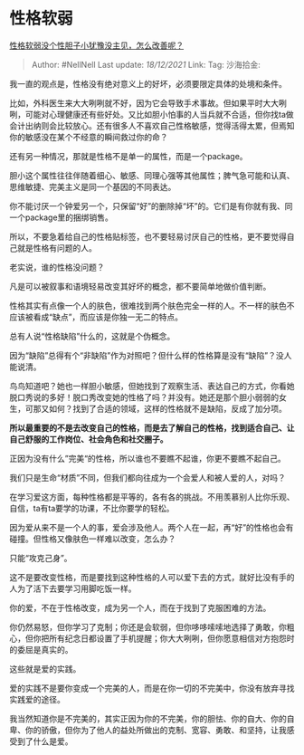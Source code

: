 # 性格软弱

[性格软弱没个性胆子小犹豫没主见，怎么改善呢？](https://www.zhihu.com/question/38555974/answer/2274909971)

> Author: #NellNell
> Last update: *18/12/2021*
> Link:
> Tag:
> 沙海拾金:

我一直的观点是，性格没有绝对意义上的好坏，必须要限定具体的处境和条件。

比如，外科医生来大大咧咧就不好，因为它会导致手术事故。但如果平时大大咧咧，可能对心理健康还有些好处。又比如胆小怕事的人当兵就不合适，但你找ta做会计出纳则会比较放心。还有很多人不喜欢自己性格敏感，觉得活得太累，但焉知你的敏感没在某个不经意的瞬间救过你的命？

还有另一种情况，那就是性格不是单一的属性，而是一个package。

胆小这个属性往往伴随着细心、敏感、同理心强等其他属性；脾气急可能和认真、思维敏捷、完美主义是同一个基因的不同表达。

你不能讨厌一个钟爱另一个，只保留“好”的删除掉“坏”的。它们是有你就有我、同一个package里的捆绑销售。

所以，不要急着给自己的性格贴标签，也不要轻易讨厌自己的性格，更不要觉得自己就是性格有问题的人。

老实说，谁的性格没问题？

凡是可以被叙事和语境轻易改变其好坏的概念，都不要简单地做价值判断。

性格其实有点像一个人的肤色，很难找到两个肤色完全一样的人。不一样的肤色不应该被看成“缺点”，而应该是你独一无二的特点。

总有人说“性格缺陷”什么的，这就是个伪概念。

因为“缺陷”总得有个“非缺陷”作为对照吧？但什么样的性格算是没有“缺陷”？没人能说清。

鸟鸟知道吧？她也一样胆小敏感，但她找到了观察生活、表达自己的方式，你看她脱口秀说的多好！脱口秀改变她的性格了吗？并没有。她还是那个胆小弱弱的女生，可那又如何？找到了合适的领域，这样的性格就不是缺陷，反成了加分项。

**所以最重要的不是去改变自己的性格，而是去了解自己的性格，找到适合自己、让自己舒服的工作岗位、社会角色和社交圈子。**

正因为没有什么”完美“的性格，所以谁也不要瞧不起谁，你更不要瞧不起自己。

我们只是生命“材质”不同，但我们都向往成为一个会爱人和被人爱的人，对吗？

在学习爱这方面，每种性格都是平等的，各有各的挑战。不用羡慕别人比你乐观、自信，ta有ta要学的功课，不比你要学的轻松。

因为爱从来不是一个人的事，爱会涉及他人。两个人在一起，再“好”的性格也会有碰撞。但性格又像肤色一样难以改变，怎么办？

只能“攻克己身”。

这不是要改变性格，而是要找到这种性格的人可以爱下去的方式，就好比没有手的人为了活下去要学习用脚吃饭一样。

你的爱，不在于性格改变，成为另一个人，而在于找到了克服困难的方法。

你仍然易怒，但你学习了克制；你还是会软弱，但你哆哆嗦嗦地选择了勇敢，你粗心，但你把所有纪念日都设置了手机提醒；你大大咧咧，但你愿意相信对方抱怨时的委屈是真实的。

这些就是爱的实践。

爱的实践不是要你变成一个完美的人，而是在你一切的不完美中，你没有放弃寻找实践爱的途径。

我当然知道你是不完美的，其实正因为你的不完美，你的胆怯、你的自大、你的自卑、你的骄傲，但你为了他人的益处所做出的克制、宽容、勇敢、和坚持，让我感受到了什么是爱。
